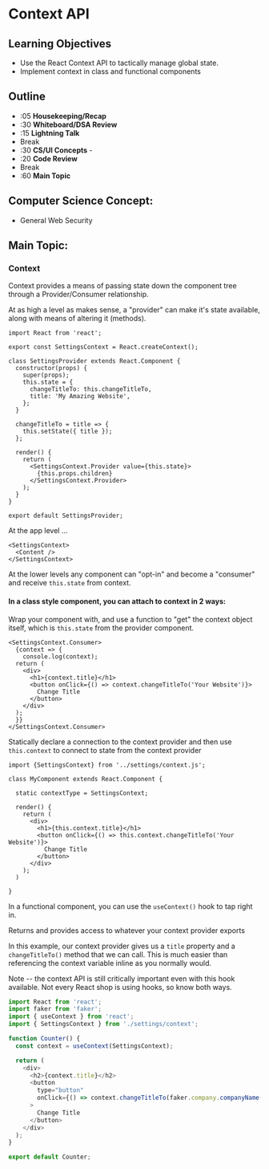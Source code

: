 # Context API

## Learning Objectives

* Use the React Context API to tactically manage global state.
* Implement context in class and functional components

## Outline
* :05 **Housekeeping/Recap**
* :30 **Whiteboard/DSA Review**
* :15 **Lightning Talk**
* Break
* :30 **CS/UI Concepts** -
* :20 **Code Review**
* Break
* :60 **Main Topic**

## Computer Science Concept:
* General Web Security

## Main Topic:

### Context
Context provides a means of passing state down the component tree through a Provider/Consumer relationship.

At as high a level as makes sense, a "provider" can make it's state available, along with means of altering it (methods). 

```
import React from 'react';

export const SettingsContext = React.createContext();

class SettingsProvider extends React.Component {
  constructor(props) {
    super(props);
    this.state = {
      changeTitleTo: this.changeTitleTo,
      title: 'My Amazing Website',
    };
  }

  changeTitleTo = title => {
    this.setState({ title });
  };

  render() {
    return (
      <SettingsContext.Provider value={this.state}>
        {this.props.children}
      </SettingsContext.Provider>
    );
  }
}

export default SettingsProvider;

```

At the app level ...
```
<SettingsContext>
  <Content />
</SettingsContext>
``` 

At the lower levels any component can "opt-in" and become a "consumer" and receive `this.state` from context.

#### In a class style component, you can attach to context in 2 ways:
 
 Wrap your component with, and use a function to "get" the context object itself, which is `this.state` from the provider component.

```
<SettingsContext.Consumer>
  {context => {
    console.log(context);
  return (
    <div>
      <h1>{context.title}</h1>
      <button onClick={() => context.changeTitleTo('Your Website')}>
        Change Title
      </button>
    </div>
  );
  }}
</SettingsContext.Consumer>
```

Statically declare a connection to the context provider and then use `this.context` to connect to state from the context provider

```
import {SettingsContext} from '../settings/context.js';

class MyComponent extends React.Component {

  static contextType = SettingsContext;
  
  render() {
    return (
      <div>
        <h1>{this.context.title}</h1>
        <button onClick={() => this.context.changeTitleTo('Your Website')}>
          Change Title
        </button>
      </div>
    );
  )
  
}
```


In a functional component, you can use the `useContext()` hook to tap right in.

Returns and provides access to whatever your context provider exports

In this example, our context provider gives us a `title` property and a `changeTitleTo()` method that we can call. This is much easier than referencing the context variable inline as you normally would.

Note -- the context API is still critically important even with this hook available. Not every React shop is using hooks, so know both ways.

```javascript
import React from 'react';
import faker from 'faker';
import { useContext } from 'react';
import { SettingsContext } from './settings/context';

function Counter() {
  const context = useContext(SettingsContext);

  return (
    <div>
      <h2>{context.title}</h2>
      <button
        type="button"
        onClick={() => context.changeTitleTo(faker.company.companyName())}
      >
        Change Title
      </button>
    </div>
  );
}

export default Counter;

```

